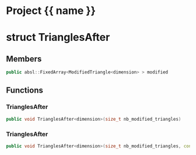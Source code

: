<script setup>
import {useRoute} from 'vitepress'
const {path} = useRoute()
const tokens = path.split('/')
const words = tokens[2].split('-');
for (let i = 0; i < words.length; i++) {
    words[i] = words[i].charAt(0).toUpperCase() + words[i].slice(1);
    words[i] = words[i].replace('geode', 'Geode')
}
const name = words.join('-');
</script>
# Project {{ name }}

# struct TrianglesAfter


## Members

```cpp
public absl::FixedArray<ModifiedTriangle<dimension> > modified

```



## Functions

### TrianglesAfter

```cpp
public void TrianglesAfter<dimension>(size_t nb_modified_triangles)
```


### TrianglesAfter

```cpp
public void TrianglesAfter<dimension>(size_t nb_modified_triangles, const Triangle<dimension> & base_triangle)
```




